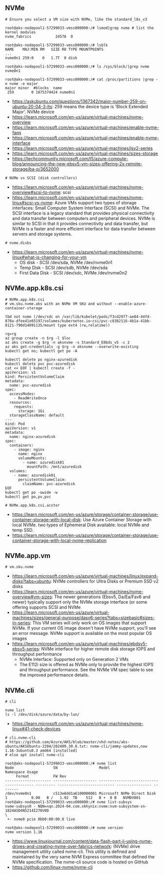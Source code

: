 ## NVMe

```
# Ensure you select a VM size with NVMe, like the standard_l8s_v3

root@aks-nodepool1-57299033-vmss000000:/# lsmod|grep nvme # list the kernel modules
nvme_fabrics           24576  0

root@aks-nodepool1-57299033-vmss000000:/# lsblk
NAME    MAJ:MIN RM   SIZE RO TYPE MOUNTPOINTS
...
nvme0n1 259:0    0   1.7T  0 disk

root@aks-nodepool1-57299033-vmss000000:/# ls /sys/block/|grep nvme
nvme0n1

root@aks-nodepool1-57299033-vmss000000:/# cat /proc/partitions |grep -e nvme -e major
major minor  #blocks  name
 259        0 1875374424 nvme0n1
```

- https://askubuntu.com/questions/1367342/major-number-259-on-ubuntu-20-04-3-lts: 259 means the device type is 'Block Extended Major'. NVMe device
- https://learn.microsoft.com/en-us/azure/virtual-machines/nvme-overview
- https://learn.microsoft.com/en-us/azure/virtual-machines/enable-nvme-faqs
- https://learn.microsoft.com/en-us/azure/virtual-machines/enable-nvme-interface
- https://learn.microsoft.com/en-us/azure/virtual-machines/lsv2-series
- https://learn.microsoft.com/en-us/azure/virtual-machines/sizes-storage
- https://techcommunity.microsoft.com/t5/azure-compute-blog/announcing-the-new-ebsv5-vm-sizes-offering-2x-remote-storage/ba-p/3652000

```
# NVMe vs SCSI (disk controllers)
```

- https://learn.microsoft.com/en-us/azure/virtual-machines/nvme-overview#scsi-to-nvme: scsi
- https://learn.microsoft.com/en-us/azure/virtual-machines/nvme-linux#scsi-vs-nvme: Azure VMs support two types of storage interfaces: Small Computer System Interface (SCSI) and NVMe. The SCSI interface is a legacy standard that provides physical connectivity and data transfer between computers and peripheral devices. NVMe is similar to SCSI in that it provides connectivity and data transfer, but NVMe is a faster and more efficient interface for data transfer between servers and storage systems.

```
# nvme.disks
```

- https://learn.microsoft.com/en-us/azure/virtual-machines/nvme-linux#what-is-changing-for-your-vm
  - OS disk - SCSI /dev/sda, NVMe /dev/nvme0n1
  - Temp Disk - SCSI /dev/sdb, NVMe /dev/sda
  - First Data Disk - SCSI /dev/sdc, NVMe /dev/nvme0n2

## NVMe.app.k8s.csi

```
# NVMe.app.k8s.csi
# vm.sku.nvme.aks with an NVMe VM SKU and without --enable-azure-container-storage

tbd not nvme (/dev/sdc on /var/lib/kubelet/pods/f3cd2977-ae84-44fd-870a-dfee41e65197/volumes/kubernetes.io~csi/pvc-c8382116-4b1a-41bb-8121-790d14091135/mount type ext4 (rw,relatime))

rg=rg
az group create -n $rg -l $loc
az aks create -g $rg -n aksnvme -s Standard_E8bds_v5 -c 2
az aks get-credentials -g $rg -n aksnvme --overwrite-existing
kubectl get no; kubectl get po -A

kubectl delete po nginx-azuredisk
kubectl delete pvc pvc-azuredisk
cat << EOF | kubectl create -f -
apiVersion: v1
kind: PersistentVolumeClaim
metadata:
  name: pvc-azuredisk
spec:
  accessModes:
    - ReadWriteOnce
  resources:
    requests:
      storage: 1Gi
  storageClassName: default
---
kind: Pod
apiVersion: v1
metadata:
  name: nginx-azuredisk
spec:
  containers:
    - image: nginx
      name: nginx
      volumeMounts:
        - name: azuredisk01
          mountPath: /mnt/azuredisk
  volumes:
    - name: azuredisk01
      persistentVolumeClaim:
        claimName: pvc-azuredisk
EOF
kubectl get po -owide -w
kubectl get po,pv,pvc
```

```
# NVMe.app.k8s.csi.acstor
```
 
- https://learn.microsoft.com/en-us/azure/storage/container-storage/use-container-storage-with-local-disk: Use Azure Container Storage with local NVMe. two types of Ephemeral Disk available: local NVMe and temp SSD.
- https://learn.microsoft.com/en-us/azure/storage/container-storage/use-container-storage-with-local-nvme-replication

## NVMe.app.vm

```
# vm.sku.nvme
```

- https://learn.microsoft.com/en-us/azure/virtual-machines/linux/expand-disks?tabs=ubuntu: NVMe controllers for Ultra Disks or Premium SSD v2 disks
- https://learn.microsoft.com/en-us/azure/virtual-machines/nvme-overview#vm-sizes: The newer generations (Ebsv5, Da/Ea/Fav6 and newer) typically support only the NVMe storage interface (or some offering supports SCSI and NVMe
- https://learn.microsoft.com/en-us/azure/virtual-machines/sizes/general-purpose/dasv6-series?tabs=sizebasic#sizes-in-series: This VM series will only work on OS images that support NVMe. If your current OS image doesn't have NVMe support, you’ll see an error message. NVMe support is available on the most popular OS images
- https://learn.microsoft.com/en-us/azure/virtual-machines/ebdsv5-ebsv5-series: NVMe interface for higher remote disk storage IOPS and throughput performance
  - NVMe Interface: Supported only on Generation 2 VMs
  - The E112i size is offered as NVMe only to provide the highest IOPS and throughput performance. See the NVMe VM spec table to see the improved performance details.

## NVMe.cli

```
# cli

nvme list
ls -l /dev/disk/azure/data/by-lun/
```

- https://learn.microsoft.com/en-us/azure/virtual-machines/nvme-linux#41-check-devices

```
# cli.nvme-cli
# https://github.com/Azure/AKS/blob/master/vhd-notes/aks-ubuntu/AKSUbuntu-2204/202409.30.0.txt: nvme-cli/jammy-updates,now 1.16-3ubuntu0.3 amd64 [installed]
# else apt install nvme-cli

root@aks-nodepool1-57299033-vmss000000:/# nvme list
Node                  SN                   Model                                    Namespace Usage
     Format           FW Rev
--------------------- -------------------- ---------------------------------------- --------- -------------------------- ---------------- --------
/dev/nvme0n1          c513e8dd1a6100000001 Microsoft NVMe Direct Disk               1           0.00   B /   1.92  TB    512   B +  0 B   NVMDV001
root@aks-nodepool1-57299033-vmss000000:/# nvme list-subsys
nvme-subsys0 - NQN=nqn.2024-04.com.skhynix:nvme:nvm-subsystem-sn-1824ASD4N5214I270V0D
\
 +- nvme0 pcie 0bb0:00:00.0 live

root@aks-nodepool1-57299033-vmss000000:/# nvme version
nvme version 1.16
```

- https://www.linuxjournal.com/content/data-flash-part-ii-using-nvme-drives-and-creating-nvme-over-fabrics-network: (NVMe) drive management utility called nvme-cli. This utility is defined and maintained by the very same NVM Express committee that defined the NVMe specification. The nvme-cli source code is hosted on GitHub
- https://github.com/linux-nvme/nvme-cli
